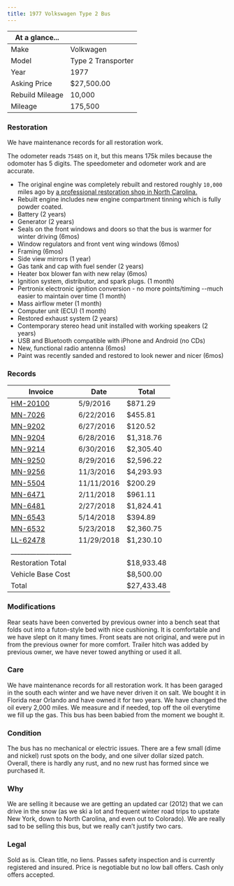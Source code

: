 ```yaml
---
title: 1977 Volkswagen Type 2 Bus
---
```


|At a glance...   |                    | 
|-----------------|--------------------| 
| Make            | Volkwagen          | 
| Model           | Type 2 Transporter | 
| Year            | 1977               | 
| Asking Price    | $27,500.00         | 
| Rebuild Mileage | 10,000             | 
| Mileage         | 175,500            | 


### Restoration ###
We have maintenance records for all restoration work.

The odometer reads `75485` on it, but this means 175k miles because the odomoter has 5 digits. The speedometer and odometer work and are accurate.

* The original engine was completely rebuilt and restored roughly `10,000` miles ago by [a professional restoration shop in North Carolina.](http://monkeynutvw.com/gallery/v/Past+ProjectsProjects/T2projects/mattgreenwald/)
* Rebuilt engine includes new engine compartment tinning which is fully powder coated.
* Battery (2 years)
* Generator (2 years)
* Seals on the front windows and doors so that the bus is warmer for winter driving (6mos)
* Window regulators and front vent wing windows (6mos)
* Framing (6mos)
* Side view mirrors (1 year)
* Gas tank and cap with fuel sender (2 years)
* Heater box blower fan with new relay (6mos)
* Ignition system, distributor, and spark plugs. (1 month)
* Pertronix electronic ignition conversion - no more points/timing --much easier to maintain over time (1 month)
* Mass airflow meter (1 month)
* Computer unit (ECU) (1 month)
* Restored exhaust system (2 years)
* Contemporary stereo head unit installed with working speakers (2 years)
* USB and Bluetooth compatible with iPhone and Android (no CDs) 
* New, functional radio antenna (6mos)
* Paint was recently sanded and restored to look newer and nicer (6mos)

### Records ###
| Invoice           | Date       | Total      |
|-------------------|------------|------------|
|[HM-20100](pdfs/1-HM-20100.pdf)| 5/9/2016 | $871.29 |
|[MN-7026](pdfs/2-MN-7026.pdf)| 6/22/2016  | $455.81    |
|[MN-9202](pdfs/3-MN-9202.pdf)| 6/27/2016  | $120.52    |
|[MN-9204](pdfs/4-MN-9204.pdf)| 6/28/2016 | $1,318.76  |
|[MN-9214](pdfs/5-MN-9214.pdf)| 6/30/2016  | $2,305.40  |
|[MN-9250](pdfs/6-MN-9250.pdf)| 8/29/2016  | $2,596.22  |
|[MN-9256](pdfs/7-MN-9256.pdf)| 11/3/2016  | $4,293.93  |
|[MN-5504](pdfs/8-MN-5504.pdf)| 11/11/2016 | $200.29    |
|[MN-6471](pdfs/9-MN-6471.pdf)| 2/11/2018  | $961.11    |
|[MN-6481](pdfs/10-MN-6481.pdf)| 2/27/2018  | $1,824.41  |
|[MN-6543](pdfs/11-MN-6543.pdf)| 5/14/2018  | $394.89    |
|[MN-6532](pdfs/12-MN-6532.pdf)| 5/23/2018  | $2,360.75  |
|[LL-62478](pdfs/13-LL-62478.pdf)| 11/29/2018 | $1,230.10  |
|___________________| | |
| Restoration Total |            | $18,933.48 |
| Vehicle Base Cost |            | $8,500.00  |
| Total             |            | $27,433.48 |


### Modifications ###
Rear seats have been converted by previous owner into a bench seat that folds out into a futon-style bed with nice cushioning. It is comfortable and we have slept on it many times. Front seats are not original, and were put in from the previous owner for more comfort. Trailer hitch was added by previous owner, we have never towed anything or used it all.

### Care ###
We have maintenance records for all restoration work. It has been garaged in the south each winter and we have never driven it on salt. We bought it in Florida near Orlando and have owned it for two years. We have changed the oil every 2,000 miles. We measure and if needed, top off the oil everytime we fill up the gas. This bus has been babied from the moment we bought it.

### Condition ###
The bus has no mechanical or electric issues. There are a few small (dime and nickel) rust spots on the body, and one silver dollar sized patch. Overall, there is hardly any rust, and no new rust has formed since we purchased it.

### Why ###
We are selling it because we are getting an updated car (2012) that we can drive in the snow (as we ski a lot and frequent winter road trips to upstate New York, down to North Carolina, and even out to Colorado). We are really sad to be  selling this bus, but we really can’t justify two cars.

### Legal ###
Sold as is. Clean title, no liens. Passes safety inspection and is currently registered and insured.
Price is negotiable but no low ball offers. Cash only offers accepted.
